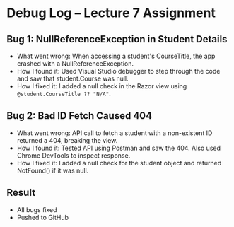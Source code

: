 # Debug Log – Lecture 7 Assignment

## Bug 1: NullReferenceException in Student Details
-  What went wrong: When accessing a student's CourseTitle, the app crashed with a NullReferenceException.
-  How I found it: Used Visual Studio debugger to step through the code and saw that student.Course was null.
-  How I fixed it: I added a null check in the Razor view using `@student.CourseTitle ?? "N/A"`.

## Bug 2: Bad ID Fetch Caused 404
-  What went wrong: API call to fetch a student with a non-existent ID returned a 404, breaking the view.
-  How I found it: Tested API using Postman and saw the 404. Also used Chrome DevTools to inspect response.
-  How I fixed it: I added a null check for the student object and returned NotFound() if it was null.

## Result
-  All bugs fixed
-  Pushed to GitHub
